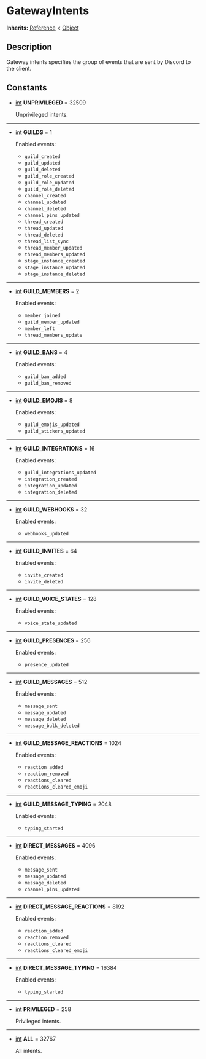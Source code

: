   
# GatewayIntents
  
**Inherits:** [Reference](https://docs.godotengine.org/en/3.5/classes/class_reference.html) < [Object](https://docs.godotengine.org/en/3.5/classes/class_object.html)  
  
  
## Description
  
Gateway intents specifies the group of events that are sent by Discord to the
client.  
  
## Constants
  
- <a name="constant-UNPRIVILEGED"></a>[int](https://docs.godotengine.org/en/3.5/classes/class_int.html) **UNPRIVILEGED** = 32509  
  
	Unprivileged intents.  
________________

- <a name="constant-GUILDS"></a>[int](https://docs.godotengine.org/en/3.5/classes/class_int.html) **GUILDS** = 1  
  
	Enabled events:
	- `guild_created`
	- `guild_updated`
	- `guild_deleted`
	- `guild_role_created`
	- `guild_role_updated`
	- `guild_role_deleted`
	- `channel_created`
	- `channel_updated`
	- `channel_deleted`
	- `channel_pins_updated`
	- `thread_created`
	- `thread_updated`
	- `thread_deleted`
	- `thread_list_sync`
	- `thread_member_updated`
	- `thread_members_updated`
	- `stage_instance_created`
	- `stage_instance_updated`
	- `stage_instance_deleted`  
________________

- <a name="constant-GUILD-MEMBERS"></a>[int](https://docs.godotengine.org/en/3.5/classes/class_int.html) **GUILD\_MEMBERS** = 2  
  
	Enabled events:
	- `member_joined`
	- `guild_member_updated`
	- `member_left`
	- `thread_members_update`  
________________

- <a name="constant-GUILD-BANS"></a>[int](https://docs.godotengine.org/en/3.5/classes/class_int.html) **GUILD\_BANS** = 4  
  
	Enabled events:
	- `guild_ban_added`
	- `guild_ban_removed`  
________________

- <a name="constant-GUILD-EMOJIS"></a>[int](https://docs.godotengine.org/en/3.5/classes/class_int.html) **GUILD\_EMOJIS** = 8  
  
	Enabled events:
	- `guild_emojis_updated`
	- `guild_stickers_updated`  
________________

- <a name="constant-GUILD-INTEGRATIONS"></a>[int](https://docs.godotengine.org/en/3.5/classes/class_int.html) **GUILD\_INTEGRATIONS** = 16  
  
	Enabled events:
	- `guild_integrations_updated`
	- `integration_created`
	- `integration_updated`
	- `integration_deleted`  
________________

- <a name="constant-GUILD-WEBHOOKS"></a>[int](https://docs.godotengine.org/en/3.5/classes/class_int.html) **GUILD\_WEBHOOKS** = 32  
  
	Enabled events:
	- `webhooks_updated`  
________________

- <a name="constant-GUILD-INVITES"></a>[int](https://docs.godotengine.org/en/3.5/classes/class_int.html) **GUILD\_INVITES** = 64  
  
	Enabled events:
	- `invite_created`
	- `invite_deleted`  
________________

- <a name="constant-GUILD-VOICE-STATES"></a>[int](https://docs.godotengine.org/en/3.5/classes/class_int.html) **GUILD\_VOICE\_STATES** = 128  
  
	Enabled events:
	- `voice_state_updated`  
________________

- <a name="constant-GUILD-PRESENCES"></a>[int](https://docs.godotengine.org/en/3.5/classes/class_int.html) **GUILD\_PRESENCES** = 256  
  
	Enabled events:
	- `presence_updated`  
________________

- <a name="constant-GUILD-MESSAGES"></a>[int](https://docs.godotengine.org/en/3.5/classes/class_int.html) **GUILD\_MESSAGES** = 512  
  
	Enabled events:
	- `message_sent` 
	- `message_updated`
	- `message_deleted`
	- `message_bulk_deleted`  
________________

- <a name="constant-GUILD-MESSAGE-REACTIONS"></a>[int](https://docs.godotengine.org/en/3.5/classes/class_int.html) **GUILD\_MESSAGE\_REACTIONS** = 1024  
  
	Enabled events:
	- `reaction_added`
	- `reaction_removed`
	- `reactions_cleared`
	- `reactions_cleared_emoji`  
________________

- <a name="constant-GUILD-MESSAGE-TYPING"></a>[int](https://docs.godotengine.org/en/3.5/classes/class_int.html) **GUILD\_MESSAGE\_TYPING** = 2048  
  
	Enabled events:
	- `typing_started`  
________________

- <a name="constant-DIRECT-MESSAGES"></a>[int](https://docs.godotengine.org/en/3.5/classes/class_int.html) **DIRECT\_MESSAGES** = 4096  
  
	Enabled events:
	- `message_sent` 
	- `message_updated`
	- `message_deleted`
	- `channel_pins_updated`  
________________

- <a name="constant-DIRECT-MESSAGE-REACTIONS"></a>[int](https://docs.godotengine.org/en/3.5/classes/class_int.html) **DIRECT\_MESSAGE\_REACTIONS** = 8192  
  
	Enabled events:
	- `reaction_added`
	- `reaction_removed`
	- `reactions_cleared`
	- `reactions_cleared_emoji`  
________________

- <a name="constant-DIRECT-MESSAGE-TYPING"></a>[int](https://docs.godotengine.org/en/3.5/classes/class_int.html) **DIRECT\_MESSAGE\_TYPING** = 16384  
  
	Enabled events:
	- `typing_started`  
________________

- <a name="constant-PRIVILEGED"></a>[int](https://docs.godotengine.org/en/3.5/classes/class_int.html) **PRIVILEGED** = 258  
  
	Privileged intents.  
________________

- <a name="constant-ALL"></a>[int](https://docs.godotengine.org/en/3.5/classes/class_int.html) **ALL** = 32767  
  
	All intents.
  
